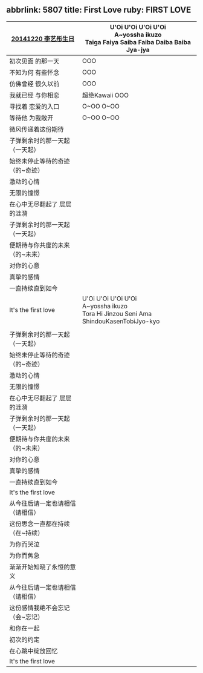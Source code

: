 abbrlink: 5807
title: First Love
ruby: FIRST LOVE
---
|[20141220 李艺彤生日](https://www.bilibili.com/video/BV1Zs411U7sh/?p=19&t=5676)|U'Oi U'Oi U'Oi U'Oi<br>A~yossha ikuzo<br>Taiga Faiya Saiba Faiba Daiba Baiba Jya-jya|
|--|--|
|初次见面 的那一天|OOO|
|不知为何 有些怀念|OOO|
|仿佛曾经 很久以前|OOO|
|我就已经 与你相恋|超绝Kawaii OOO|
|寻找着 恋爱的入口|O~OO O~OO|
|等待他 为我敞开|O~OO O~OO|
|微风传递着这份期待|      |
|子弹剩余时的那一天起（一天起）|      |
|始终未停止等待的奇迹（的~奇迹）|      |
|激动的心情|      |
|无限的憧憬|      |
|在心中无尽翻起了 层层的涟漪|      |
|子弹剩余时的那一天起（一天起）|      |
|便期待与你共度的未来（的~未来）|      |
|对你的心意|      |
|真挚的感情|      |
|一直持续直到如今|      |
|It's the first love|U'Oi U'Oi U'Oi U'Oi<br>A~yossha ikuzo<br>Tora Hi Jinzou Seni Ama ShindouKasenTobiJyo-kyo|
|      |      |
|子弹剩余时的那一天起（一天起）|      |
|始终未停止等待的奇迹（的~奇迹）|      |
|激动的心情|      |
|无限的憧憬|      |
|在心中无尽翻起了 层层的涟漪|      |
|子弹剩余时的那一天起（一天起）|      |
|便期待与你共度的未来（的~未来）|      |
|对你的心意|      |
|真挚的感情|      |
|一直持续直到如今|      |
|It's the first love|      |
|从今往后请一定也请相信（请相信）|      |
|这份思念一直都在持续（在~持续）|      |
|为你而哭泣|      |
|为你而焦急|      |
|渐渐开始知晓了永恒的意义|      |
|从今往后请一定也请相信（请相信）|      |
|这份感情我绝不会忘记（会~忘记）|      |
|和你在一起|      |
|初次的约定|      |
|在心跳中绽放回忆|      |
|It's the first love|      |